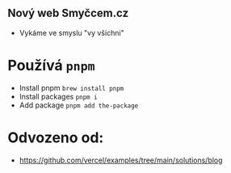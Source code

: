 ## Nový web Smyčcem.cz

- Vykáme ve smyslu "vy všichni"

# Používá `pnpm`
- Install pnpm `brew install pnpm`
- Install packages `pnpm i`
- Add package `pnpm add the-package`

# Odvozeno od:
- https://github.com/vercel/examples/tree/main/solutions/blog